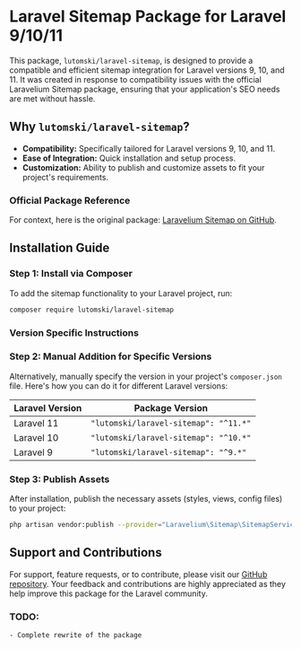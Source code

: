 # Laravel Sitemap Package for Laravel 9/10/11

This package, `lutomski/laravel-sitemap`, is designed to provide a compatible and efficient sitemap integration for Laravel versions 9, 10, and 11. It was created in response to compatibility issues with the official Laravelium Sitemap package, ensuring that your application's SEO needs are met without hassle.

## Why `lutomski/laravel-sitemap`?

- **Compatibility:** Specifically tailored for Laravel versions 9, 10, and 11.
- **Ease of Integration:** Quick installation and setup process.
- **Customization:** Ability to publish and customize assets to fit your project's requirements.

### Official Package Reference

For context, here is the original package: [Laravelium Sitemap on GitHub](https://github.com/Laravelium/laravel-sitemap).

## Installation Guide

### Step 1: Install via Composer

To add the sitemap functionality to your Laravel project, run:

```bash
composer require lutomski/laravel-sitemap
```

### Version Specific Instructions

### Step 2: Manual Addition for Specific Versions

Alternatively, manually specify the version in your project's `composer.json` file. Here's how you can do it for different Laravel versions:

| Laravel Version | Package Version             |
|-----------------|-----------------------------|
| Laravel 11      | `"lutomski/laravel-sitemap": "^11.*"` |
| Laravel 10      | `"lutomski/laravel-sitemap": "^10.*"` |
| Laravel 9       | `"lutomski/laravel-sitemap": "^9.*"`  |

### Step 3: Publish Assets

After installation, publish the necessary assets (styles, views, config files) to your project:

```bash
php artisan vendor:publish --provider="Laravelium\Sitemap\SitemapServiceProvider"
```

## Support and Contributions

For support, feature requests, or to contribute, please visit our [GitHub repository](https://github.com/lutomski/laravel-sitemap). Your feedback and contributions are highly appreciated as they help improve this package for the Laravel community.

### TODO:
```
- Complete rewrite of the package
```
